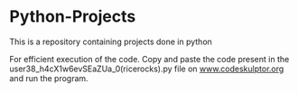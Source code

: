 # Python-Projects
This is a repository containing projects done in python

For efficient execution of the code. 
Copy and paste the code present in the user38_h4cX1w6evSEaZUa_0(ricerocks).py file on www.codeskulptor.org and run
the program.
